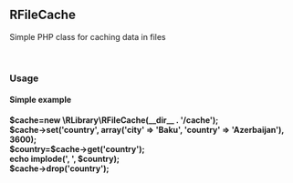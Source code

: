 <h2>RFileCache</h2>
<p>Simple PHP class for caching data in files</p>

<br/>

<h3>Usage</h3>

<p>
<h4>Simple example</h4>
<b>
$cache=new \RLibrary\RFileCache(__dir__ . '/cache');
<br/>
$cache->set('country', array('city' => 'Baku', 'country' => 'Azerbaijan'), 3600);
<br/>
$country=$cache->get('country');
<br/>
echo implode(', ', $country);
<br/>
$cache->drop('country');
<br/>
</b>
</p>